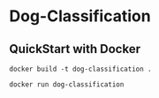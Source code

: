 # Dog-Classification

## QuickStart with Docker

```
docker build -t dog-classification .
```

```
docker run dog-classification
```
